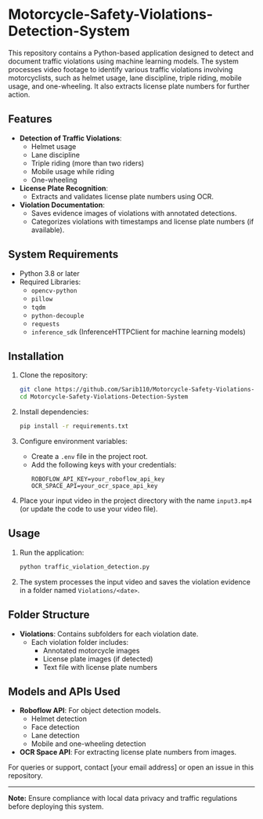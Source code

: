 # Motorcycle-Safety-Violations-Detection-System

This repository contains a Python-based application designed to detect and document traffic violations using machine learning models. The system processes video footage to identify various traffic violations involving motorcyclists, such as helmet usage, lane discipline, triple riding, mobile usage, and one-wheeling. It also extracts license plate numbers for further action.

## Features

- **Detection of Traffic Violations**:
  - Helmet usage
  - Lane discipline
  - Triple riding (more than two riders)
  - Mobile usage while riding
  - One-wheeling
- **License Plate Recognition**:
  - Extracts and validates license plate numbers using OCR.
- **Violation Documentation**:
  - Saves evidence images of violations with annotated detections.
  - Categorizes violations with timestamps and license plate numbers (if available).

## System Requirements

- Python 3.8 or later
- Required Libraries: 
  - `opencv-python`
  - `pillow`
  - `tqdm`
  - `python-decouple`
  - `requests`
  - `inference_sdk` (InferenceHTTPClient for machine learning models)

## Installation

1. Clone the repository:
   ```bash
   git clone https://github.com/Sarib110/Motorcycle-Safety-Violations-Detection-System
   cd Motorcycle-Safety-Violations-Detection-System
   ```

2. Install dependencies:
   ```bash
   pip install -r requirements.txt
   ```

3. Configure environment variables:
   - Create a `.env` file in the project root.
   - Add the following keys with your credentials:
     ```env
     ROBOFLOW_API_KEY=your_roboflow_api_key
     OCR_SPACE_API=your_ocr_space_api_key
     ```

4. Place your input video in the project directory with the name `input3.mp4` (or update the code to use your video file).

## Usage

1. Run the application:
   ```bash
   python traffic_violation_detection.py
   ```

2. The system processes the input video and saves the violation evidence in a folder named `Violations/<date>`.

## Folder Structure

- **Violations**: Contains subfolders for each violation date. 
  - Each violation folder includes:
    - Annotated motorcycle images
    - License plate images (if detected)
    - Text file with license plate numbers

## Models and APIs Used

- **Roboflow API**: For object detection models.
  - Helmet detection
  - Face detection
  - Lane detection
  - Mobile and one-wheeling detection
- **OCR Space API**: For extracting license plate numbers from images.

For queries or support, contact [your email address] or open an issue in this repository.

---

**Note:** Ensure compliance with local data privacy and traffic regulations before deploying this system.
```
